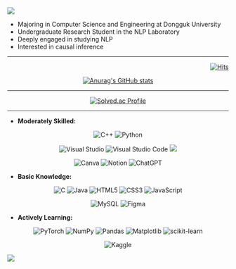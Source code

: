 <img src="https://capsule-render.vercel.app/api?type=waving&color=BDEFCD&height=160&section=header&text=I'm%20Suchae%20Jeong%20&fontAlign=50&fontAlignY=70&fontSize=70&fontColor=2E2E2E" />

<ul>
  <li> Majoring in Computer Science and Engineering at Dongguk University
  <li> Undergraduate Research Student in the NLP Laboratory
  <li> Deeply engaged in studying NLP
  <li> Interested in causal inference
</ul>

<hr>

<div align=right>

[![Hits](https://hits.seeyoufarm.com/api/count/incr/badge.svg?url=https%3A%2F%2Fgithub.com%2FSChaeck&count_bg=%2379C83D&title_bg=%23555555&icon=&icon_color=%23E7E7E7&title=hits&edge_flat=false)](https://hits.seeyoufarm.com)

</div>

<div align=center>

[![Anurag's GitHub stats](https://github-readme-stats.vercel.app/api?username=SChaeck&count_private=true)](https://github.com/anuraghazra/github-readme-stats)

<hr>

[![Solved.ac Profile](http://mazassumnida.wtf/api/v2/generate_badge?boj=zmfhtmgjsej)](https://solved.ac/ghkdwogud852/)


</div>

<hr>


<ul>
  <li><b> Moderately Skilled: </b></li>
</ul>
<div align=center>  
  
  ![C++](https://img.shields.io/badge/c++-%2300599C.svg?style=for-the-badge&logo=c%2B%2B&logoColor=white)
  ![Python](https://img.shields.io/badge/Python-3776AB.svg?&style=for-the-badge&logo=Python&logoColor=white)

  ![Visual Studio](https://img.shields.io/badge/Visual%20Studio-5C2D91.svg?&style=for-the-badge&logo=Visual%20Studio&logoColor=white)
  ![Visual Studio Code](https://img.shields.io/badge/Visual%20Studio%20Code-007ACC.svg?&style=for-the-badge&logo=Visual%20Studio%20Code&logoColor=white)
  <img src="https://img.shields.io/badge/Google Colab-F9AB00?style=for-the-badge&logo=Google Colab&logoColor=white">
  
  ![Canva](https://img.shields.io/badge/Canva-%2300C4CC.svg?style=for-the-badge&logo=Canva&logoColor=white)
  ![Notion](https://img.shields.io/badge/Notion-000000.svg?&style=for-the-badge&logo=Notion&logoColor=white)
  ![ChatGPT](https://img.shields.io/badge/chatGPT-74aa9c?style=for-the-badge&logo=openai&logoColor=white)  
</div>
<p>
<ul>
  <li><b> Basic Knowledge: </b></li>
</ul>

<div align=center>
  
  ![C](https://img.shields.io/badge/c-%2300599C.svg?style=for-the-badge&logo=c&logoColor=white)
  ![Java](https://img.shields.io/badge/Java-007396.svg?&style=for-the-badge&logo=Java&logoColor=white)
  ![HTML5](https://img.shields.io/badge/HTML5-E34F26.svg?&style=for-the-badge&logo=HTML5&logoColor=white)
  ![CSS3](https://img.shields.io/badge/CSS3-1572B6.svg?&style=for-the-badge&logo=CSS3&logoColor=white)
  ![JavaScript](https://img.shields.io/badge/javascript-%23323330.svg?style=for-the-badge&logo=javascript&logoColor=%23F7DF1E)

  ![MySQL](https://img.shields.io/badge/mysql-4479A1.svg?style=for-the-badge&logo=mysql&logoColor=white)
  ![Figma](https://img.shields.io/badge/Figma-F24E1E.svg?&style=for-the-badge&logo=Figma&logoColor=white)

</div>
<p>
<ul>
  <li><b> Actively Learning: </b></li>
</ul>
<div align=center>
  
  ![PyTorch](https://img.shields.io/badge/PyTorch-%23EE4C2C.svg?style=for-the-badge&logo=PyTorch&logoColor=white)
  ![NumPy](https://img.shields.io/badge/numpy-%23013243.svg?style=for-the-badge&logo=numpy&logoColor=white)
  ![Pandas](https://img.shields.io/badge/pandas-%23150458.svg?style=for-the-badge&logo=pandas&logoColor=white)
  ![Matplotlib](https://img.shields.io/badge/Matplotlib-%23ffffff.svg?style=for-the-badge&logo=Matplotlib&logoColor=black)
  ![scikit-learn](https://img.shields.io/badge/scikit--learn-%23F7931E.svg?style=for-the-badge&logo=scikit-learn&logoColor=white)

  ![Kaggle](https://img.shields.io/badge/Kaggle-035a7d?style=for-the-badge&logo=kaggle&logoColor=white)

  
</div>


<img src="https://capsule-render.vercel.app/api?type=waving&color=BDEFCD&height=160&section=footer" />
